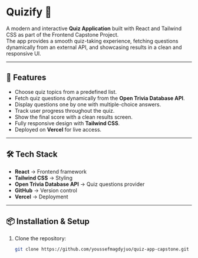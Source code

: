# Quizify 🎯  

A modern and interactive **Quiz Application** built with React and Tailwind CSS as part of the Frontend Capstone Project.  
The app provides a smooth quiz-taking experience, fetching questions dynamically from an external API, and showcasing results in a clean and responsive UI.  

---

## 🚀 Features  
- Choose quiz topics from a predefined list.  
- Fetch quiz questions dynamically from the **Open Trivia Database API**.  
- Display questions one by one with multiple-choice answers.  
- Track user progress throughout the quiz.  
- Show the final score with a clean results screen.  
- Fully responsive design with **Tailwind CSS**.  
- Deployed on **Vercel** for live access.  

---

## 🛠 Tech Stack  
- **React** → Frontend framework  
- **Tailwind CSS** → Styling  
- **Open Trivia Database API** → Quiz questions provider  
- **GitHub** → Version control  
- **Vercel** → Deployment  

---

## 📦 Installation & Setup  

1. Clone the repository:  
   ```bash
   git clone https://github.com/youssefmagdyjuo/quiz-app-capstone.git
